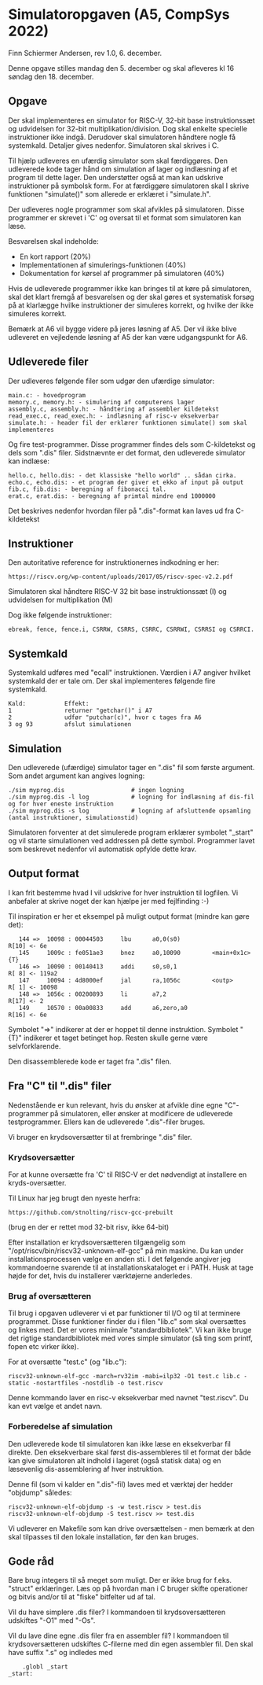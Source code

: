 # Simulatoropgaven (A5, CompSys 2022)

Finn Schiermer Andersen, rev 1.0, 6. december.

Denne opgave stilles mandag den 5. december og skal afleveres kl 16 søndag den 18. december.



## Opgave

Der skal implementeres en simulator for RISC-V, 32-bit base instruktionssæt og udvidelsen
for 32-bit multiplikation/division. Dog skal enkelte specielle instruktioner ikke indgå.
Derudover skal simulatoren håndtere nogle få systemkald. Detaljer gives nedenfor. 
Simulatoren skal skrives i C.

Til hjælp udleveres en ufærdig simulator som skal færdiggøres. Den udleverede kode tager
hånd om simulation af lager og indlæsning af et program til dette lager. Den understøtter
også at man kan udskrive instruktioner på symbolsk form. For at færdiggøre
simulatoren skal I skrive funktionen "simulate()" som allerede er erklæret
i "simulate.h".

Der udleveres nogle programmer som skal afvikles på simulatoren. Disse programmer er skrevet i
'C' og oversat til et format som simulatoren kan læse.

Besvarelsen skal indeholde:

* En kort rapport (20%)
* Implementationen af simulerings-funktionen (40%)
* Dokumentation for kørsel af programmer på simulatoren (40%)

Hvis de udleverede programmer ikke kan bringes til at køre på simulatoren, skal det klart
fremgå af besvarelsen og der skal gøres et systematisk forsøg på at klarlægge hvilke
instruktioner der simuleres korrekt, og hvilke der ikke simuleres korrekt.

Bemærk at A6 vil bygge videre på jeres løsning af A5. Der vil ikke blive udleveret
en vejledende løsning af A5 der kan være udgangspunkt for A6.

## Udleverede filer

Der udleveres følgende filer som udgør den ufærdige simulator:

~~~
main.c: - hovedprogram
memory.c, memory.h: - simulering af computerens lager
assembly.c, assembly.h: - håndtering af assembler kildetekst
read_exec.c, read_exec.h: - indlæsning af risc-v eksekverbar
simulate.h: - header fil der erklærer funktionen simulate() som skal implementeres
~~~

Og fire test-programmer. Disse programmer findes dels som C-kildetekst og dels
som ".dis" filer. Sidstnævnte er det format, den udleverede simulator kan
indlæse:

~~~
hello.c, hello.dis: - det klassiske "hello world" .. sådan cirka.
echo.c, echo.dis: - et program der giver et ekko af input på output
fib.c, fib.dis: - beregning af fibonacci tal.
erat.c, erat.dis: - beregning af primtal mindre end 1000000
~~~

Det beskrives nedenfor hvordan filer på ".dis"-format kan laves ud fra C-kildetekst

## Instruktioner

Den autoritative reference for instruktionernes indkodning er her:

~~~
https://riscv.org/wp-content/uploads/2017/05/riscv-spec-v2.2.pdf
~~~

Simulatoren skal håndtere RISC-V 32 bit base instruktionssæt (I) og udvidelsen
for multiplikation (M)

Dog ikke følgende instruktioner: 

~~~
ebreak, fence, fence.i, CSRRW, CSRRS, CSRRC, CSRRWI, CSRRSI og CSRRCI.
~~~


## Systemkald

Systemkald udføres med "ecall" instruktionen. Værdien i A7 angiver hvilket systemkald der
er tale om. Der skal implementeres følgende fire systemkald.

~~~
Kald:           Effekt:
1               returner "getchar()" i A7
2               udfør "putchar(c)", hvor c tages fra A6
3 og 93         afslut simulationen
~~~

## Simulation

Den udleverede (ufærdige) simulator tager en ".dis" fil som første argument.
Som andet argument kan angives logning:

~~~
./sim myprog.dis                   # ingen logning
./sim myprog.dis -l log            # logning for indlæsning af dis-fil og for hver eneste instruktion
./sim myprog.dis -s log            # logning af afsluttende opsamling (antal instruktioner, simulationstid)
~~~

Simulatoren forventer at det simulerede program erklærer symbolet "_start" og vil
starte simulationen ved addressen på dette symbol. Programmer lavet som beskrevet
nedenfor vil automatisk opfylde dette krav.

## Output format

I kan frit bestemme hvad I vil udskrive for hver instruktion til logfilen.
Vi anbefaler at skrive noget der kan hjælpe jer med fejlfinding :-)

Til inspiration er her et eksempel på muligt output format (mindre kan gøre det):

~~~
   144 =>  10098 : 00044503     lbu      a0,0(s0)                                           R[10] <- 6e
   145     1009c : fe051ae3     bnez     a0,10090         <main+0x1c>                   {T}
   146 =>  10090 : 00140413     addi     s0,s0,1                                            R[ 8] <- 119a2
   147     10094 : 4d8000ef     jal      ra,1056c         <outp>                            R[ 1] <- 10098
   148 =>  1056c : 00200893     li       a7,2                                               R[17] <- 2
   149     10570 : 00a00833     add      a6,zero,a0                                         R[16] <- 6e
~~~

Symbolet "=>" indikerer at der er hoppet til denne instruktion.
Symbolet "{T}" indikerer et taget betinget hop.
Resten skulle gerne være selvforklarende.

Den disassemblerede kode er taget fra ".dis" filen.

## Fra "C" til ".dis" filer

Nedenstående er kun relevant, hvis du ønsker at afvikle dine egne "C"-programmer
på simulatoren, eller ønsker at modificere de udleverede testprogrammer. Ellers kan
de udleverede ".dis"-filer bruges.

Vi bruger en krydsoversætter til at frembringe ".dis" filer.

### Krydsoversætter

For at kunne oversætte fra 'C' til RISC-V er det nødvendigt at installere en kryds-oversætter.

Til Linux har jeg brugt den nyeste herfra:

~~~
https://github.com/stnolting/riscv-gcc-prebuilt
~~~

(brug en der er rettet mod 32-bit risv, ikke 64-bit)

Efter installation er krydsoversætteren tilgængelig som "/opt/riscv/bin/riscv32-unknown-elf-gcc"
på min maskine. Du kan under installationsprocessen vælge en anden sti. I det følgende
angiver jeg kommandoerne svarende til at installationskataloget er i PATH. 
Husk at tage højde for det, hvis du installerer værktøjerne anderledes.

### Brug af oversætteren

Til brug i opgaven udleverer vi et par funktioner til I/O og til at terminere programmet.
Disse funktioner finder du i filen "lib.c" som skal oversættes og linkes med. Det er vores minimale
"standardbibliotek". Vi kan ikke bruge det rigtige standardbibliotek med vores simple simulator
(så ting som printf, fopen etc virker ikke).

For at oversætte "test.c" (og "lib.c"):

~~~
riscv32-unknown-elf-gcc -march=rv32im -mabi=ilp32 -O1 test.c lib.c -static -nostartfiles -nostdlib -o test.riscv
~~~

Denne kommando laver en risc-v eksekverbar med navnet "test.riscv". Du kan evt vælge et andet
navn.

### Forberedelse af simulation

Den udleverede kode til simulatoren kan ikke læse en eksekverbar fil direkte.
Den eksekverbare skal først dis-assembleres til et format der både kan give simulatoren alt indhold
i lageret (også statisk data) og en læsevenlig dis-assemblering af hver instruktion.

Denne fil (som vi kalder en ".dis"-fil) laves med et værktøj der hedder "objdump" således:

~~~
riscv32-unknown-elf-objdump -s -w test.riscv > test.dis
riscv32-unknown-elf-objdump -S test.riscv >> test.dis
~~~

Vi udleverer en Makefile som kan drive oversættelsen - men bemærk at den skal tilpasses
til den lokale installation, før den kan bruges.

## Gode råd

Bare brug integers til så meget som muligt. Der er ikke brug for f.eks. "struct" erklæringer.
Læs op på hvordan man i C bruger skifte operationer og bitvis and/or til at "fiske" bitfelter ud af tal.

Vil du have simplere .dis filer? I kommandoen til krydsoversætteren udskiftes "-O1" med "-Os".

Vil du lave dine egne .dis filer fra en assembler fil? I kommandoen til krydsoversætteren
udskiftes C-filerne med din egen assembler fil. Den skal have suffix ".s" og indledes med

~~~
    .globl _start
_start:
~~~
